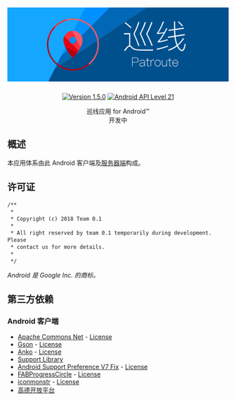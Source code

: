 <h1 align=center><img src="./Resource/Banner.svg" alt="Banner"></h1>

<p align="center">
    <a href="./CHANGELOG.md"><img alt="Version 1.5.0" src="https://img.shields.io/badge/version-1.5.0-brightgreen.svg"/></a>
    <a href="https://www.android.com/versions/lollipop-5-0/"><img alt="Android API Level 21" src="https://img.shields.io/badge/Android_API_Level-21-A4C639.svg"/></a>
</p>

<p align="center">
    巡线应用 for Android™<br>
    开发中
</p>

## 概述
本应用体系由此 Android 客户端及[服务器端](https://github.com/lucka-me/Patroute-web)构成。

## 许可证
```
/**
 *
 * Copyright (c) 2018 Team 0.1
 *
 * All right reserved by team 0.1 temporarily during development. Please
 * contact us for more details.
 *
 */
```
*Android 是 Google Inc. 的商标。*

## 第三方依赖
### Android 客户端
* [Apache Commons Net](https://commons.apache.org/proper/commons-net/) - [License](http://www.apache.org/licenses/LICENSE-2.0)
* [Gson](https://github.com/google/gson) - [License](https://github.com/google/gson/blob/master/LICENSE)
* [Anko](https://github.com/Kotlin/anko) - [License](https://github.com/Kotlin/anko/blob/master/LICENSE)
* [Support Library](https://developer.android.com/topic/libraries/support-library/index.html)
* [Android Support Preference V7 Fix](https://github.com/Gericop/Android-Support-Preference-V7-Fix) - [License](https://github.com/Gericop/Android-Support-Preference-V7-Fix/blob/master/LICENSE)
* [FABProgressCircle](https://github.com/JorgeCastilloPrz/FABProgressCircle) - [License](https://github.com/JorgeCastilloPrz/FABProgressCircle#license)
* [iconmonstr](https://iconmonstr.com) - [License](https://iconmonstr.com/license/)
* [高德开放平台](http://lbs.amap.com)
